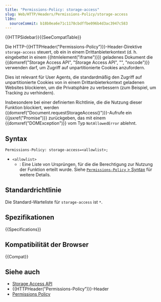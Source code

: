 ```yaml
---
title: "Permissions-Policy: storage-access"
slug: Web/HTTP/Headers/Permissions-Policy/storage-access
l10n:
  sourceCommit: b18b0ea6e71c1178cbdffbe096b4d3ac3947c583
---
```


{{HTTPSidebar}}{{SeeCompatTable}}

Die HTTP-{{HTTPHeader("Permissions-Policy")}}-Header-Direktive `storage-access` steuert, ob ein in einem Drittanbieterkontext (d. h. eingebettet in einem {{htmlelement("iframe")}}) geladenes Dokument die {{domxref("Storage Access API", "Storage Access API", "", "nocode")}} verwenden darf, um Zugriff auf unpartitionierte Cookies anzufordern.

Dies ist relevant für User Agents, die standardmäßig den Zugriff auf unpartitionierte Cookies von in einem Drittanbieterkontext geladenen Websites blockieren, um die Privatsphäre zu verbessern (zum Beispiel, um Tracking zu verhindern).

Insbesondere bei einer definierten Richtlinie, die die Nutzung dieser Funktion blockiert, werden {{domxref("Document.requestStorageAccess()")}}-Aufrufe ein {{jsxref("Promise")}} zurückgeben, das mit einem {{domxref("DOMException")}} vom Typ `NotAllowedError` ablehnt.

## Syntax

```http
Permissions-Policy: storage-access=<allowlist>;
```

- `<allowlist>`
  - : Eine Liste von Ursprüngen, für die die Berechtigung zur Nutzung der Funktion erteilt wurde. Siehe [`Permissions-Policy` > Syntax](/de/docs/Web/HTTP/Headers/Permissions-Policy#syntax) für weitere Details.

## Standardrichtlinie

Die Standard-Warteliste für `storage-access` ist `*`.

## Spezifikationen

{{Specifications}}

## Kompatibilität der Browser

{{Compat}}

## Siehe auch

- [Storage Access API](/de/docs/Web/API/Storage_Access_API)
- {{HTTPHeader("Permissions-Policy")}}-Header
- [Permissions Policy](/de/docs/Web/HTTP/Permissions_Policy)
